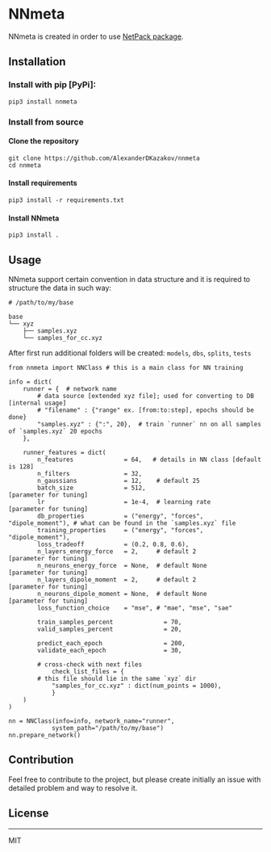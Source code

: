 # NNmeta

NNmeta is created in order to use [NetPack package](https://github.com/AlexanderDKazakov/schnetpack). 

## Installation

### Install with pip [PyPi]:

```
pip3 install nnmeta

```

### Install from source

#### Clone the repository

```
git clone https://github.com/AlexanderDKazakov/nnmeta
cd nnmeta
```

#### Install requirements

```
pip3 install -r requirements.txt

```

#### Install NNmeta

```
pip3 install .

```

## Usage

NNmeta support certain convention in data structure and it is required to structure the data in such way:

```
# /path/to/my/base

base
└── xyz
    ├── samples.xyz
    └── samples_for_cc.xyz
```

After first run additional folders will be created: `models`, `dbs`, `splits`, `tests`

```python3
from nnmeta import NNClass # this is a main class for NN training 

info = dict(
	runner = {  # network name
		# data source [extended xyz file]; used for converting to DB [internal usage]
		# "filename" : {"range" ex. [from:to:step], epochs should be done}
		"samples.xyz" : {":", 20},  # train `runner` nn on all samples of `samples.xyz` 20 epochs
	},
	
	runner_features = dict(
		n_features              = 64,   # details in NN class [default is 128]
		n_filters               = 32,
		n_gaussians             = 12,    # default 25
		batch_size              = 512,                         [parameter for tuning]
		lr                      = 1e-4,  # learning rate       [parameter for tuning]
		db_properties           = ("energy", "forces", "dipole_moment"), # what can be found in the `samples.xyz` file
		training_properties     = ("energy", "forces", "dipole_moment"),
		loss_tradeoff           = (0.2, 0.8, 0.6),
		n_layers_energy_force   = 2,     # default 2           [parameter for tuning]
		n_neurons_energy_force  = None,  # default None        [parameter for tuning]
		n_layers_dipole_moment  = 2,     # default 2           [parameter for tuning]
		n_neurons_dipole_moment = None,  # default None        [parameter for tuning]
		loss_function_choice    = "mse", # "mae", "mse", "sae"
		
		train_samples_percent              = 70,
		valid_samples_percent              = 20,
		
		predict_each_epoch                 = 200,
		validate_each_epoch                = 30,
       
   		# cross-check with next files
       		check_list_files = {
		# this file should lie in the same `xyz` dir
			"samples_for_cc.xyz" : dict(num_points = 1000),
       		}
	)
)

nn = NNClass(info=info, network_name="runner", 
			system_path="/path/to/my/base")
nn.prepare_network()

```

## Contribution

Feel free to contribute to the project, but please create initially an issue with detailed problem and way to resolve it. 

## License
----

MIT
